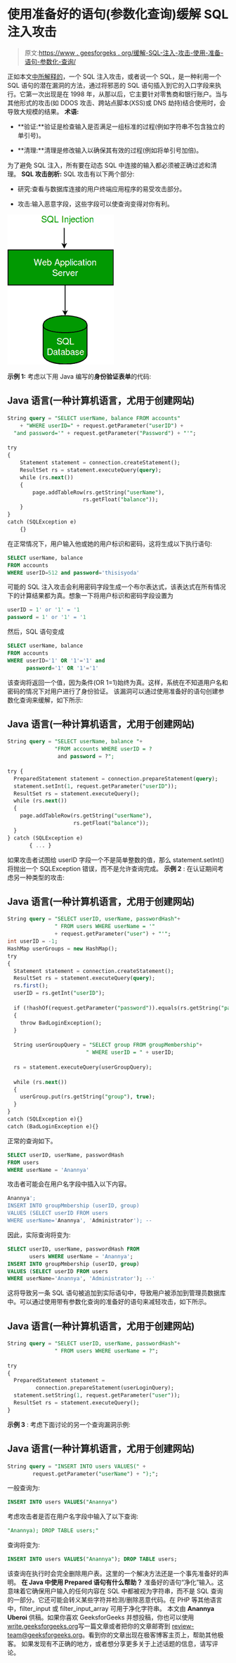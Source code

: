 # 使用准备好的语句(参数化查询)缓解 SQL 注入攻击

> 原文:[https://www . geesforgeks . org/缓解-SQL-注入-攻击-使用-准备-语句-参数化-查询/](https://www.geeksforgeeks.org/mitigation-sql-injection-attack-using-prepared-statements-parameterized-queries/)

正如本文[中所解释的](https://www.geeksforgeeks.org/basic-sql-injection-mitigation-example/)，一个 SQL 注入攻击，或者说一个 SQL，是一种利用一个 SQL 语句的潜在漏洞的方法，通过将邪恶的 SQL 语句插入到它的入口字段来执行。它第一次出现是在 1998 年，从那以后，它主要针对零售商和银行账户。当与其他形式的攻击(如 DDOS 攻击、跨站点脚本(XSS)或 DNS 劫持)结合使用时，会导致大规模的结果。
**术语:**

*   **验证:**验证是检查输入是否满足一组标准的过程(例如字符串不包含独立的单引号)。

*   **清理:**清理是修改输入以确保其有效的过程(例如将单引号加倍)。

为了避免 SQL 注入，所有要在动态 SQL 中连接的输入都必须被正确过滤和清理。
**SQL 攻击剖析:**
SQL 攻击有以下两个部分:

*   研究:查看与数据库连接的用户终端应用程序的易受攻击部分。

*   攻击:输入恶意字段，这些字段可以使查询变得对你有利。

![No_WAF](img/cbcf43c9779e105ae1cf31b9bf50802a.png)

**示例 1:**
考虑以下用 Java 编写的**身份验证表单**的代码:

## Java 语言(一种计算机语言，尤用于创建网站)

```sql
String query = "SELECT userName, balance FROM accounts"
    + "WHERE userID=" + request.getParameter("userID") +
  "and password='" + request.getParameter("Password") + "'";

try
{
    Statement statement = connection.createStatement();
    ResultSet rs = statement.executeQuery(query);
    while (rs.next())
    {
        page.addTableRow(rs.getString("userName"),
                        rs.getFloat("balance"));
    }
}
catch (SQLException e)
    {}
```

在正常情况下，用户输入他或她的用户标识和密码，这将生成以下执行语句:

```sql
SELECT userName, balance 
FROM accounts 
WHERE userID=512 and password='thisisyoda'
```

可能的 SQL 注入攻击会利用密码字段生成一个布尔表达式，该表达式在所有情况下的计算结果都为真。想象一下将用户标识和密码字段设置为

```sql
userID = 1' or '1' = '1
password = 1' or '1' = '1
```

然后，SQL 语句变成

```sql
SELECT userName, balance 
FROM accounts 
WHERE userID='1' OR '1'='1' and 
      password='1' OR '1'='1'
```

该查询将返回一个值，因为条件(OR 1=1)始终为真。这样，系统在不知道用户名和密码的情况下对用户进行了身份验证。
该漏洞可以通过使用准备好的语句创建参数化查询来缓解，如下所示:

## Java 语言(一种计算机语言，尤用于创建网站)

```sql
String query = "SELECT userName, balance "+
               "FROM accounts WHERE userID = ?
                and password = ?";

try {
  PreparedStatement statement = connection.prepareStatement(query);
  statement.setInt(1, request.getParameter("userID"));
  ResultSet rs = statement.executeQuery();
  while (rs.next())
  {
    page.addTableRow(rs.getString("userName"),
                     rs.getFloat("balance"));
  }
} catch (SQLException e)
       { ... }
```

如果攻击者试图给 userID 字段一个不是简单整数的值，那么 statement.setInt()将抛出一个 SQLException 错误，而不是允许查询完成。
**示例 2** :
在认证期间考虑另一种类型的攻击:

## Java 语言(一种计算机语言，尤用于创建网站)

```sql
String query = "SELECT userID, userName, passwordHash"+
               " FROM users WHERE userName = '"
               + request.getParameter("user") + "'";
int userID = -1;
HashMap userGroups = new HashMap();
try
{
  Statement statement = connection.createStatement();
  ResultSet rs = statement.executeQuery(query);
  rs.first();
  userID = rs.getInt("userID");

  if (!hashOf(request.getParameter("password")).equals(rs.getString("passwordHash")))
  {
    throw BadLoginException();
  }

  String userGroupQuery = "SELECT group FROM groupMembership"+
                         " WHERE userID = " + userID;

  rs = statement.executeQuery(userGroupQuery);

  while (rs.next())
  {
    userGroup.put(rs.getString("group"), true);
  }
}
catch (SQLException e){}
catch (BadLoginException e){}
```

正常的查询如下。

```sql
SELECT userID, userName, passwordHash 
FROM users 
WHERE userName = 'Anannya'
```

攻击者可能会在用户名字段中插入以下内容。

```sql
Anannya';
INSERT INTO groupMmbership (userID, group) 
VALUES (SELECT userID FROM users
WHERE userName='Anannya', 'Administrator'); --
```

因此，实际查询将变为:

```sql
SELECT userID, userName, passwordHash FROM 
       users WHERE userName = 'Anannya';
INSERT INTO groupMmbership (userID, group) 
VALUES (SELECT userID FROM users 
WHERE userName='Anannya', 'Administrator'); --'
```

这将导致另一条 SQL 语句被追加到实际语句中，导致用户被添加到管理员数据库中。可以通过使用带有参数化查询的准备好的语句来减轻攻击，如下所示。

## Java 语言(一种计算机语言，尤用于创建网站)

```sql
String query = "SELECT userID, userName, passwordHash"+
               " FROM users WHERE userName = ?";

try
{
  PreparedStatement statement =
         connection.prepareStatement(userLoginQuery);
  statement.setString(1, request.getParameter("user"));
  ResultSet rs = statement.executeQuery();
}
```

**示例 3** :
考虑下面讨论的另一个查询漏洞示例:

## Java 语言(一种计算机语言，尤用于创建网站)

```sql
String query = "INSERT INTO users VALUES(" +
        request.getParameter("userName") + ");";
```

一般查询为:

```sql
INSERT INTO users VALUES("Anannya")
```

考虑攻击者是否在用户名字段中输入了以下查询:

```sql
"Anannya); DROP TABLE users;"
```

查询将变为:

```sql
INSERT INTO users VALUES("Anannya"); DROP TABLE users;
```

该查询在执行时会完全删除用户表。这里的一个解决方法还是一个事先准备好的声明。
**在 Java 中使用 Prepared 语句有什么帮助？**
准备好的语句“净化”输入。这意味着它确保用户输入的任何内容在 SQL 中都被视为字符串，而不是 SQL 查询的一部分。它还可能会转义某些字符并检测/删除恶意代码。在 PHP 等其他语言中，filter_input 或 filter_input_array 可用于净化字符串。
本文由 **Anannya Uberoi** 供稿。如果你喜欢 GeeksforGeeks 并想投稿，你也可以使用[write.geeksforgeeks.org](https://write.geeksforgeeks.org)写一篇文章或者把你的文章邮寄到 review-team@geeksforgeeks.org。看到你的文章出现在极客博客主页上，帮助其他极客。
如果发现有不正确的地方，或者想分享更多关于上述话题的信息，请写评论。